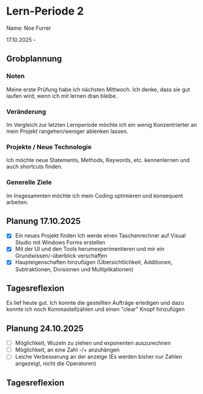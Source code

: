 # Lern-Periode 2
Name: Noe Furrer

17.10.2025 - 

## Grobplannung
### Noten
Meine erste Prüfung habe ich nächsten Mittwoch. Ich denke, dass sie gut laufen wird, wenn ich mit lernen dran bleibe.
### Veränderung
Im Vergleich zur letzten Lernperiode möchte ich ein wenig Konzentrierter an mein Projekt rangehen/weniger ablenken lassen.
### Projekte / Neue Technologie
Ich möchte neue Statements, Methods, Keywords, etc. kennenlernen und auch shortcuts finden.
### Generelle Ziele
Im Insgesammten möchte ich mein Coding optimieren und konsequent arbeiten.

## Planung 17.10.2025

- [x] Ein neues Projekt finden
      Ich werde einen Taschenrechner auf Visual Studio mit Windows Forms erstellen
- [x] Mit der UI und den Tools herumexperimentieren und mir ein Grundwissen/-überblick verschaffen
- [x] Haupteigenschaften hinzufügen (Übersichtlichkeit, Additionen, Subtraktionen, Divisionen und Multiplikationen)

## Tagesreflexion
Es lief heute gut. Ich konnte die gestellten Aufträge erledigen und dazu konnte ich noch Kommastellzahlen und einen "clear" Knopf hinzufügen

## Planung 24.10.2025

- [ ] Möglichkeit, Wuzeln zu ziehen und exponenten auszurechnen
- [ ] Möglichkeit, an eine Zahl -/+ anzuhängen
- [ ] Leiche Verbesserung an der anzeige (Es werden bisher nur Zahlen angezeigt, nicht die Operatoren)

## Tagesreflexion

